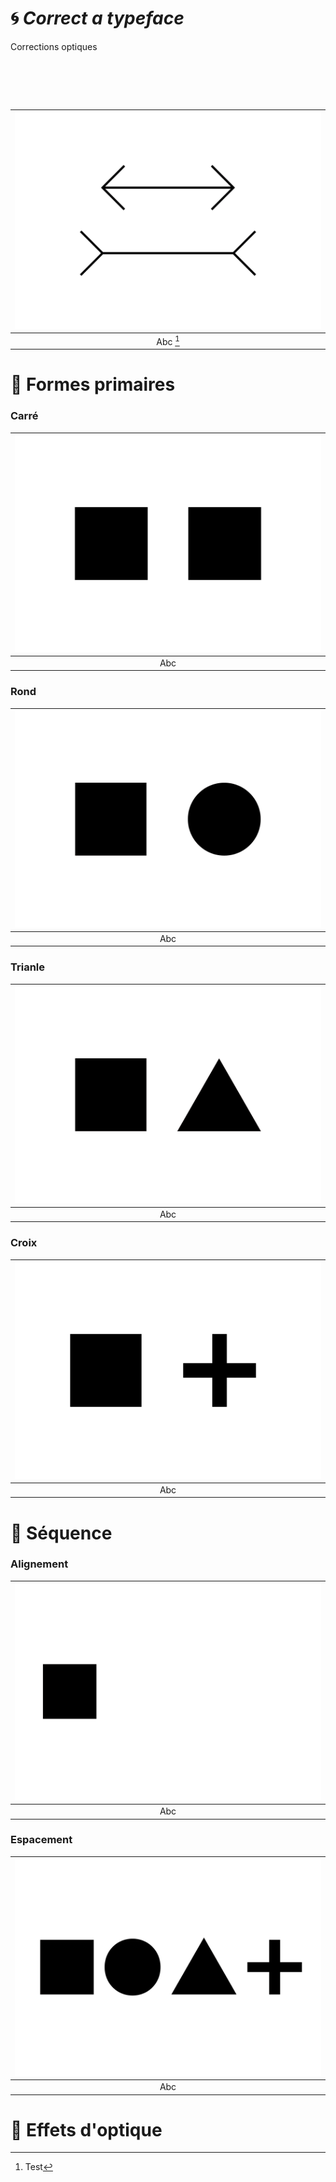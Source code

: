 # 🌀 *Correct a typeface*
  Corrections optiques
# &nbsp;

|![](links/Illusion.gif) |
|:---:|
| Abc [^1]           |

# 🧩 Formes primaires

### Carré

|![](links/Carre.gif) |
|:---:|
| Abc           |

### Rond

|![](links/Rond.gif) |
|:---:|
| Abc          |

### Trianle

|![](links/Triangle.gif) |
|:---:|
| Abc           |

### Croix

|![](links/Croix.gif) |
|:---:|
| Abc           |

# 🚃 Séquence

### Alignement

|![](links/Alignement.gif) |
|:---:|
| Abc           |

### Espacement

|![](links/Espacement.gif) |
|:---:|
| Abc           |

# 🪩 Effets d'optique

[^1]: Test

